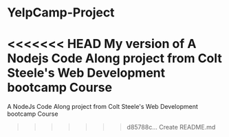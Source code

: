 # YelpCamp-Project
<<<<<<< HEAD
My version of A Nodejs Code Along project from Colt Steele's Web Development bootcamp Course
=======
A NodeJs Code Along project from Colt Steele's Web Development bootcamp Course
>>>>>>> d85788c... Create README.md
